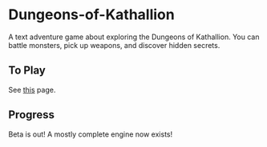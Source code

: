 # Dungeons-of-Kathallion
A text adventure game about exploring the Dungeons of Kathallion. You can battle monsters, pick up weapons, and discover hidden secrets.

## To Play
See [this](https://github.com/lumbar527/Dungeons-of-Kathallion/wiki/Running_the_game) page.

## Progress
Beta is out! A mostly complete engine now exists!